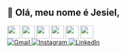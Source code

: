 ## 👋 Olá, meu nome é Jesiel,
<div>
    <img align="center" height="30" src="https://cdn.jsdelivr.net/gh/devicons/devicon/icons/html5/html5-original.svg" />
    <img align="center" height="30" src="https://cdn.jsdelivr.net/gh/devicons/devicon/icons/css3/css3-original.svg" />
    <img align="center" height="30" src="https://cdn.jsdelivr.net/gh/devicons/devicon/icons/javascript/javascript-original.svg" />
    <img align="center" height="30" src="https://cdn.jsdelivr.net/gh/devicons/devicon/icons/php/php-original.svg" />
    <img align="center" height="30" src="https://cdn.jsdelivr.net/gh/devicons/devicon/icons/python/python-original.svg" />
    <img align="center" height="30" src="https://cdn.jsdelivr.net/gh/devicons/devicon/icons/mysql/mysql-original.svg" />
</div>

<div>
    <a href="https://mail.google.com/mail/u/1/#inbox" target="_blank">
        <img src="https://img.shields.io/badge/Gmail-D14836?style=for-the-badge&logo=gmail&logoColor=white" alt="Gmail">
    </a>
    <a href="https://www.instagram.com/jesiel.d?utm_source=qr&igsh=bGpkemxuMXFuZ3dx" target="_blank">
        <img src="https://img.shields.io/badge/Instagram-E4405F?style=for-the-badge&logo=instagram&logoColor=white" alt="Instagram">
    </a>
    <a href="https://www.linkedin.com/in/jesiel-dos-santos-20521022a?utm_source=share&utm_campaign=share_via&utm_content=profile&utm_medium=android_app" target="_blank">
        <img src="https://img.shields.io/badge/LinkedIn-0077B5?style=for-the-badge&logo=linkedin&logoColor=white" alt="LinkedIn">
    </a>
</div>
